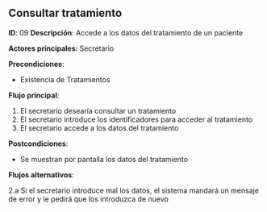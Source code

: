 ## Consultar tratamiento

**ID**: 09
**Descripción**: Accede a los datos del tratamiento de un paciente

**Actores principales**: Secretario

**Precondiciones**:
* Existencia de Tratamientos

**Flujo principal**:
1. El secretario desearía consultar un tratamiento
2. El secretario introduce los identificadores para acceder al tratamiento
3. El secretario accede a los datos del tratamiento

**Postcondiciones**:

* Se muestran por pantalla los datos del tratamiento

**Flujos alternativos**:

2.a Si el secretario introduce mal los datos, el sistema mandará un mensaje de error y le pedirá que los introduzca de nuevo
